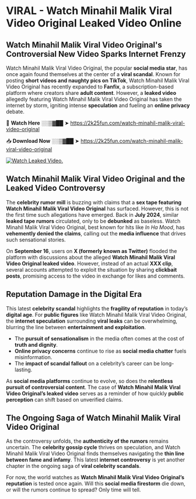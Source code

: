 # VIRAL - Watch Minahil Malik Viral Video Original Leaked Video Online

## **Watch Minahil Malik Viral Video Original's Controversial New Video Sparks Internet Frenzy**  

Watch Minahil Malik Viral Video Original, the popular **social media star**, has once again found themselves at the center of a **viral scandal**. Known for posting **short videos and naughty pics on TikTok**, Watch Minahil Malik Viral Video Original has recently expanded to **Fanfix**, a subscription-based platform where creators share **adult content**. However, a **leaked video** allegedly featuring Watch Minahil Malik Viral Video Original has taken the internet by storm, igniting intense **speculation** and fueling an **online privacy** debate.  

🔴 **Watch Here** ░░▒▓██ ➤ https://2k25fun.com/watch-minahil-malik-viral-video-original  

📥 **Download Now** ░░▒▓██ ➤ https://2k25fun.com/watch-minahil-malik-viral-video-original  

[![Watch Leaked Video.](https://miro.medium.com/v2/resize:fit:828/format:webp/1*cilzJN44JGOrTw9NJCrNHA.gif "Watch Leaked Video")](https://2k25fun.com/watch-minahil-malik-viral-video-original)

## **Watch Minahil Malik Viral Video Original and the Leaked Video Controversy**  

The **celebrity rumor mill** is buzzing with claims that a **sex tape featuring Watch Minahil Malik Viral Video Original** has surfaced. However, this is not the first time such allegations have emerged. Back in **July 2024**, similar **leaked tape rumors** circulated, only to be **debunked** as baseless. Watch Minahil Malik Viral Video Original, best known for hits like *In Ha Mood*, has **vehemently denied the claims**, calling out the **media influence** that drives such sensational stories.  

On **September 16**, users on **X (formerly known as Twitter)** flooded the platform with discussions about the alleged **Watch Minahil Malik Viral Video Original leaked video**. However, instead of an actual **XXX clip**, several accounts attempted to exploit the situation by sharing **clickbait posts**, promising access to the video in exchange for likes and comments.  

## **Reputation Damage in the Digital Era**  

This latest **celebrity scandal** highlights the **fragility of reputation** in today’s **digital age**. For **public figures** like Watch Minahil Malik Viral Video Original, the **internet speculation** surrounding **viral leaks** can be overwhelming, blurring the line between **entertainment and exploitation**.  

- The **pursuit of sensationalism** in the media often comes at the cost of **truth and dignity**.  
- **Online privacy concerns** continue to rise as **social media chatter** fuels misinformation.  
- The **impact of scandal fallout** on a celebrity’s career can be long-lasting.  

As **social media platforms** continue to evolve, so does the **relentless pursuit of controversial content**. The case of **Watch Minahil Malik Viral Video Original’s leaked video** serves as a reminder of how quickly **public perception** can shift based on unverified claims.  

## **The Ongoing Saga of Watch Minahil Malik Viral Video Original**  

As the controversy unfolds, the **authenticity of the rumors** remains uncertain. The **celebrity gossip cycle** thrives on speculation, and Watch Minahil Malik Viral Video Original finds themselves navigating the **thin line between fame and infamy**. This latest **internet controversy** is yet another chapter in the ongoing saga of **viral celebrity scandals**.  

For now, the world watches as **Watch Minahil Malik Viral Video Original’s reputation** is tested once again. Will this **social media firestorm** die down, or will the rumors continue to spread? Only time will tell.